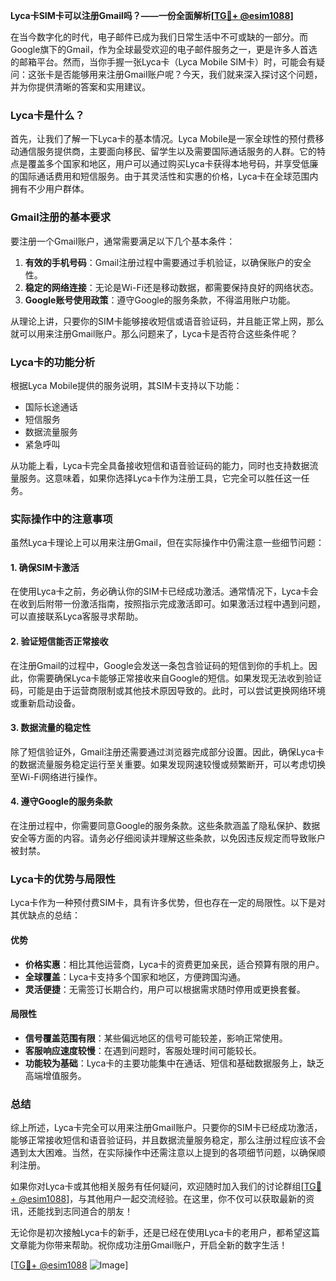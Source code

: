 **Lyca卡SIM卡可以注册Gmail吗？——一份全面解析[[TG💪+ @esim1088](https://t.me/s/esim1088)]**

在当今数字化的时代，电子邮件已成为我们日常生活中不可或缺的一部分。而Google旗下的Gmail，作为全球最受欢迎的电子邮件服务之一，更是许多人首选的邮箱平台。然而，当你手握一张Lyca卡（Lyca Mobile SIM卡）时，可能会有疑问：这张卡是否能够用来注册Gmail账户呢？今天，我们就来深入探讨这个问题，并为你提供清晰的答案和实用建议。

### Lyca卡是什么？

首先，让我们了解一下Lyca卡的基本情况。Lyca Mobile是一家全球性的预付费移动通信服务提供商，主要面向移民、留学生以及需要国际通话服务的人群。它的特点是覆盖多个国家和地区，用户可以通过购买Lyca卡获得本地号码，并享受低廉的国际通话费用和短信服务。由于其灵活性和实惠的价格，Lyca卡在全球范围内拥有不少用户群体。

### Gmail注册的基本要求

要注册一个Gmail账户，通常需要满足以下几个基本条件：
1. **有效的手机号码**：Gmail注册过程中需要通过手机验证，以确保账户的安全性。
2. **稳定的网络连接**：无论是Wi-Fi还是移动数据，都需要保持良好的网络状态。
3. **Google账号使用政策**：遵守Google的服务条款，不得滥用账户功能。

从理论上讲，只要你的SIM卡能够接收短信或语音验证码，并且能正常上网，那么就可以用来注册Gmail账户。那么问题来了，Lyca卡是否符合这些条件呢？

### Lyca卡的功能分析

根据Lyca Mobile提供的服务说明，其SIM卡支持以下功能：
- 国际长途通话
- 短信服务
- 数据流量服务
- 紧急呼叫

从功能上看，Lyca卡完全具备接收短信和语音验证码的能力，同时也支持数据流量服务。这意味着，如果你选择Lyca卡作为注册工具，它完全可以胜任这一任务。

### 实际操作中的注意事项

虽然Lyca卡理论上可以用来注册Gmail，但在实际操作中仍需注意一些细节问题：

#### 1. 确保SIM卡激活
在使用Lyca卡之前，务必确认你的SIM卡已经成功激活。通常情况下，Lyca卡会在收到后附带一份激活指南，按照指示完成激活即可。如果激活过程中遇到问题，可以直接联系Lyca客服寻求帮助。

#### 2. 验证短信能否正常接收
在注册Gmail的过程中，Google会发送一条包含验证码的短信到你的手机上。因此，你需要确保Lyca卡能够正常接收来自Google的短信。如果发现无法收到验证码，可能是由于运营商限制或其他技术原因导致的。此时，可以尝试更换网络环境或重新启动设备。

#### 3. 数据流量的稳定性
除了短信验证外，Gmail注册还需要通过浏览器完成部分设置。因此，确保Lyca卡的数据流量服务稳定运行至关重要。如果发现网速较慢或频繁断开，可以考虑切换至Wi-Fi网络进行操作。

#### 4. 遵守Google的服务条款
在注册过程中，你需要同意Google的服务条款。这些条款涵盖了隐私保护、数据安全等方面的内容。请务必仔细阅读并理解这些条款，以免因违反规定而导致账户被封禁。

### Lyca卡的优势与局限性

Lyca卡作为一种预付费SIM卡，具有许多优势，但也存在一定的局限性。以下是对其优缺点的总结：

#### 优势
- **价格实惠**：相比其他运营商，Lyca卡的资费更加亲民，适合预算有限的用户。
- **全球覆盖**：Lyca卡支持多个国家和地区，方便跨国沟通。
- **灵活便捷**：无需签订长期合约，用户可以根据需求随时停用或更换套餐。

#### 局限性
- **信号覆盖范围有限**：某些偏远地区的信号可能较差，影响正常使用。
- **客服响应速度较慢**：在遇到问题时，客服处理时间可能较长。
- **功能较为基础**：Lyca卡的主要功能集中在通话、短信和基础数据服务上，缺乏高端增值服务。

### 总结

综上所述，Lyca卡完全可以用来注册Gmail账户。只要你的SIM卡已经成功激活，能够正常接收短信和语音验证码，并且数据流量服务稳定，那么注册过程应该不会遇到太大困难。当然，在实际操作中还需注意以上提到的各项细节问题，以确保顺利注册。

如果你对Lyca卡或其他相关服务有任何疑问，欢迎随时加入我们的讨论群组[[TG💪+ @esim1088](https://t.me/s/esim1088)]，与其他用户一起交流经验。在这里，你不仅可以获取最新的资讯，还能找到志同道合的朋友！

无论你是初次接触Lyca卡的新手，还是已经在使用Lyca卡的老用户，都希望这篇文章能为你带来帮助。祝你成功注册Gmail账户，开启全新的数字生活！

[[TG💪+ @esim1088](https://t.me/s/esim1088) ![Image](https://i.postimg.cc/4NQfJmqS/Snipaste-2025-05-13-00-14-12.png)]